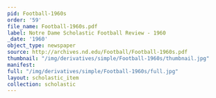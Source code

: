```yaml
---
pid: Football-1960s
order: '59'
file_name: Football-1960s.pdf
label: Notre Dame Scholastic Football Review - 1960
_date: '1960'
object_type: newspaper
source: http://archives.nd.edu/Football/Football-1960s.pdf
thumbnail: "/img/derivatives/simple/Football-1960s/thumbnail.jpg"
manifest:
full: "/img/derivatives/simple/Football-1960s/full.jpg"
layout: scholastic_item
collection: scholastic
---
```

